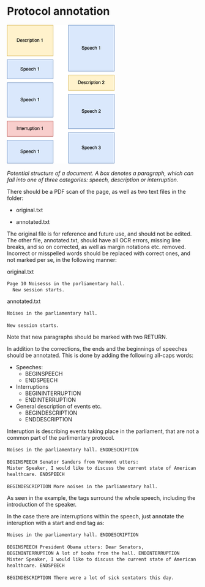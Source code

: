 # Protocol annotation

![](./segmentation.png)

*Potential structure of a document. A box denotes a paragraph, which can fall into one of three categories: speech, description or interruption.* 

There should be a PDF scan of the page, as well as two text files in the folder:

- original.txt

- annotated.txt

The original file is for reference and future use, and should not be edited. The other file, annotated.txt, should have all OCR errors, missing line breaks, and so on corrected, as well as margin notations etc. removed. Incorrect or misspelled words should be replaced with correct ones, and not marked per se, in the following manner:

original.txt

```
Page 10 Noisesss in the porliamentary hall. 
  New session starts.
```

annotated.txt

```
Noises in the parliamentary hall.

New session starts.
```

Note that new paragraphs should be marked with two RETURN.

In addition to the corrections, the ends and the beginnings of speeches should be annotated. This is done by adding the following all-caps words:

- Speeches:
  - BEGINSPEECH
  - ENDSPEECH
- Interruptions
  - BEGININTERRUPTION
  - ENDINTERRUPTION
- General description of events etc.
  - BEGINDESCRIPTION
  - ENDDESCRIPTION

Interuption is describing events taking place in the parliament, that are not a common part of the parlimentary protocol. 

```
Noises in the parliamentary hall. ENDDESCRIPTION

BEGINSPEECH Senator Sanders from Vermont utters:
Mister Speaker, I would like to discuss the current state of American healthcare. ENDSPEECH

BEGINDESCRIPTION More noises in the parliamentary hall.
```

As seen in the example, the tags surround the whole speech, including the introduction of the speaker.

In the case there are interruptions within the speech, just annotate the interuption with a start and end tag as:

```
Noises in the parliamentary hall. ENDDESCRIPTION

BEGINSPEECH President Obama utters: Dear Senators,
BEGININTERRUPTION A lot of boohs from the hall. ENDINTERRUPTION
Mister Speaker, I would like to discuss the current state of American healthcare. ENDSPEECH

BEGINDESCRIPTION There were a lot of sick sentators this day.
```
